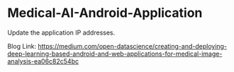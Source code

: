 # Medical-AI-Android-Application

Update the application IP addresses.

Blog Link: https://medium.com/open-datascience/creating-and-deploying-deep-learning-based-android-and-web-applications-for-medical-image-analysis-ea06c82c54bc
